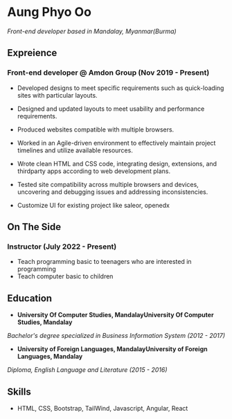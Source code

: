 Aung Phyo Oo
===============
  
*Front-end developer based in Mandalay, Myanmar(Burma)*
  
## Expreience 
### Front-end developer @ Amdon Group (Nov 2019 - Present)
- Developed designs to meet specific requirements such as quick-loading sites with particular layouts.

- Designed and updated layouts to meet usability and performance requirements.

- Produced websites compatible with multiple browsers.

- Worked in an Agile-driven environment to effectively maintain project timelines and utilize available resources.

- Wrote clean HTML and CSS code, integrating design, extensions, and thirdparty apps according to web development plans.

- Tested site compatibility across multiple browsers and devices, uncovering and debugging issues and addressing inconsistencies.

- Customize UI for existing project like saleor, openedx


## On The Side
### Instructor (July 2022 - Present)
- Teach programming basic to teenagers who are interested in programming
- Teach computer basic to children

## Education
- **University Of Computer Studies, MandalayUniversity Of Computer Studies, Mandalay**

*Bachelor's degree specialized in Business Information System (2012 - 2017)*

- **University of Foreign Languages, MandalayUniversity of Foreign Languages, Mandalay**

*Diploma, English Language and Literature (2015 - 2016)*

## Skills
- HTML, CSS, Bootstrap, TailWind, Javascript, Angular, React

  
